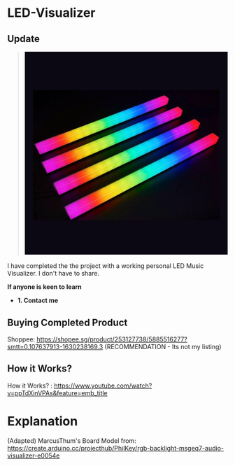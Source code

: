 # LED-Visualizer

## Update

> ![](images/LED-Music-Visualizer.jpeg)

I have completed the the project with a working personal LED Music Visualizer. I don't have to share.

**If anyone is keen to learn**

 - **1. Contact me**

## Buying Completed Product

Shoppee: https://shopee.sg/product/253127738/5885516277?smtt=0.107637913-1630238169.3 (RECOMMENDATION - Its not my listing)

## How it Works?

How it Works? : https://www.youtube.com/watch?v=ppTdXinVPAs&feature=emb_title

# Explanation
(Adapted) MarcusThum's Board Model from: https://create.arduino.cc/projecthub/PhilKey/rgb-backlight-msgeq7-audio-visualizer-e0054e
